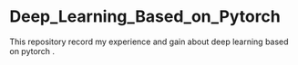 # Deep_Learning_Based_on_Pytorch
This repository record my experience and gain about deep learning based on pytorch .
